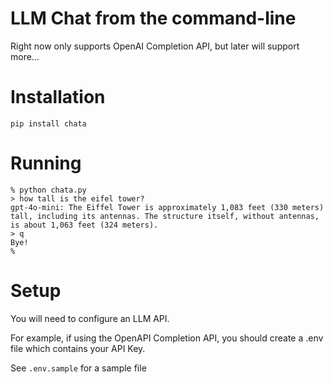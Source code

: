 # LLM Chat from the command-line

Right now only supports OpenAI Completion API, but later will support more...

# Installation

    pip install chata

# Running

    % python chata.py
    > how tall is the eifel tower?
    gpt-4o-mini: The Eiffel Tower is approximately 1,083 feet (330 meters) tall, including its antennas. The structure itself, without antennas, is about 1,063 feet (324 meters).
    > q
    Bye!
    % 


# Setup

You will need to configure an LLM API.

For example, if using the OpenAPI Completion API, you should create a .env file which contains your API Key.
    
See `.env.sample` for a sample file
